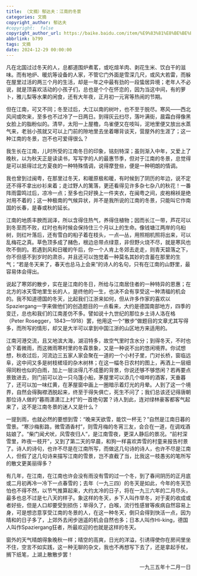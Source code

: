 ```yaml
---
title: （文摘）郁达夫：江南的冬景
categories: 文摘
copyright_author: 郁达夫
#copyright:  false
copyright_author_url: https://baike.baidu.com/item/%E9%83%81%E8%BE%BE%E5%A4%AB/285937
abbrlink: b799
tags: 文摘
date: 2024-12-29 00:00:00
---
```



凡在北国过过冬天的人，总都道围炉煮茗，或吃煊羊肉、剥花生米、饮白干的滋味。而有地炉、暖炕等设备的人家，不管它门外面是雪深几尺，或风大若雷，而躲在屋里过活的两三个月的生活，却是一年之中最有劲的一段蛰居异境；老年人不必说，就是顶喜欢活动的小孩子们，总也是个个在怀恋的，因为当这中间，有的萝卜，雅儿梨等水果的闲食，还有大年夜，正月初一元宵等热闹的节期。

但在江南，可又不同；冬至过后，大江以南的树叶，也不至于脱尽。寒风——西北风间或吹来，至多也不过冷了一日两日。到得灰云扫尽，落叶满街，晨霜白得像黑女脸上的脂粉似的。清早，太阳一上屋檐，鸟雀便又在吱叫，泥地里便又放出水蒸气来，老翁小孩就又可以上门前的隙地里去坐着曝背谈天，营屋外的生涯了；这一种江南的冬景，岂不也可爱得很么？

我生长在江南，儿时所受的江南冬日的印象，铭刻特深；虽则渐入中年，又爱上了晚秋，以为秋天正是读读书，写写字的人的最惠节季，但对于江南的冬景，总觉得是可以抵得过北方夏夜的一种特殊情调，说得摩登些，便是一种明朗的情调。

我也曾到过闽粤，在那里过冬天，和暖原极和暖，有时候到了阴历的年边，说不定还不得不拿出纱衫来着；走过野人的篱落，更还看得见许多杂七杂八的秋花！一番阵雨雷鸣过后，凉冷一点；至多也只好换上一件夹衣，在闽粤之间，皮袍棉袄是绝对用不着的；这一种极南的气候异状，并不是我所说的江南的冬景，只能叫它作南国的长春，是春或秋的延长。

江南的地质丰腴而润泽，所以含得住热气，养得住植物；因而长江一带，芦花可以到冬至而不败，红时也有时候会保持住三个月以上的生命。像钱塘江两岸的乌桕树，则红叶落后，还有雪白的桕子着在枝头，一点—丛，用照相机照将出来，可以乱梅花之真。草色顶多成了赭色，根边总带点绿意，非但野火烧不尽，就是寒风也吹不倒的。若遇到风和日暖的午后，你一个人肯上冬郊去走走，则青天碧落之下，你不但感不到岁时的肃杀，并且还可以饱觉着一种莫名其妙的含蓄在那里的生气；“若是冬天来了，春天也总马上会来”的诗人的名句，只有在江南的山野里，最容易体会得出。

说起了寒郊的散步，实在是江南的冬日，所给与江南居住者的一种特异的恩惠；在北方的冰天雪地里生长的人，是终他的一生，也决不会有享受这一种清福的机会的。我不知道德国的冬天，比起我们江浙来如何，但从许多作家的喜欢以Spaziergang一字来做他们的创造题目的一点看来，大约是德国南部地方，四季的变迁，总也和我们的江南差仿不多。譬如说十九世纪的那位乡土诗人洛在格（Peter Rosegger，1843—1918）罢，他用这一个“散步”做题目的文章尤其写得多，而所写的情形，却又是大半可以拿到中国江浙的山区地方来适用的。

江南河港交流，且又地滨大海，湖沼特多，故空气里时含水分；到得冬天，不时也会下着微雨，而这微雨寒村里的冬霖景象，又是一种说不出的悠闲境界。你试想想，秋收过后，河流边三五家人家会聚在一道的一个小村子里，门对长桥，窗临远阜，这中间又多是树枝槎垭的杂木树林；在这一幅冬日农村的图上，再洒上一层细得同粉也似的白雨，加上一层淡得几不成墨的背景，你说还够不够悠闲？若再要点景致进去，则门前可以泊一只乌篷小船，茅屋里可以添几个喧哗的酒客，天垂暮了，还可以加一味红黄，在茅屋窗中画上一圈暗示着灯光的月晕。人到了这一个境界，自然会得胸襟洒脱起来，终至于得失俱亡，死生不问了；我们总该还记得唐朝那位诗人做的“暮雨潇潇江上村”的一首绝句罢？诗人到此，连对绿林豪客都客气起来了，这不是江南冬景的迷人又是什么？

一提到雨，也就必然的要想到雪：“晚来天欲雪，能饮一杯无？”自然是江南日暮的雪景。“寒沙梅影路，微雪酒香村”，则雪月梅的冬宵三友，会合在一道，在调戏酒姑娘了。“柴门闻犬吠，风雪夜归人”，是江南雪夜，更深人静后的景况。“前村深雪里，昨夜一枝开”，又到了第二天的早晨，和狗一样喜欢弄雪的村童来报告村景了。诗人的诗句，也许不尽是在江南所写，而做这几句诗的诗人，也许不尽是江南人，但假了这几句诗来描写江南的雪景，岂不直截了当，比我这一枝愚劣的笔所写的散文更美丽得多？

有几年，在江南，在江南也许会没有雨没有雪的过一个冬，到了春间阴历的正月底或二月初再冷一冷下一点春雪的；去年（一九三四）的冬天是如此，今年的冬天恐怕也不得不然，以节气推算起来，大约太冷的日子，将在一九三六年的二月尽头，最多也总不过是七八天的样子。象这样的冬天，乡下人叫作旱冬，对于麦的收成或者好些，但是人口却要受到损伤；旱得久了，白喉，流行性感冒等疾病自然容易上身，可是想恣意享受江南的冬景的人，在这一种冬天，倒只会得到快活一点，因为晴和的日子多了，上郊外去闲步逍遥的机会自然也多；日本人叫作Hi-king，德国人叫作Spaziergang狂者，所最欢迎的也就是这样的冬天。

窗外的天气晴朗得象晚秋一样；晴空的高爽，日光的洋溢，引诱得使你在房间里坐不住，空言不如实践，这一种无聊的杂文，我也不再想写下去了，还是拿起手杖，搁下纸笔，上湖上散散步罢！

<div style="text-align: right;">一九三五年十二月一日</div>